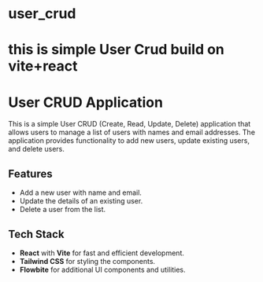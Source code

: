 
# user_crud
this is simple User Crud build on vite+react 
=======
# User CRUD Application

This is a simple User CRUD (Create, Read, Update, Delete) application that allows users to manage a list of users with names and email addresses. The application provides functionality to add new users, update existing users, and delete users.

## Features

- Add a new user with name and email.
- Update the details of an existing user.
- Delete a user from the list.

## Tech Stack

- **React** with **Vite** for fast and efficient development.
- **Tailwind CSS** for styling the components.
- **Flowbite** for additional UI components and utilities.



